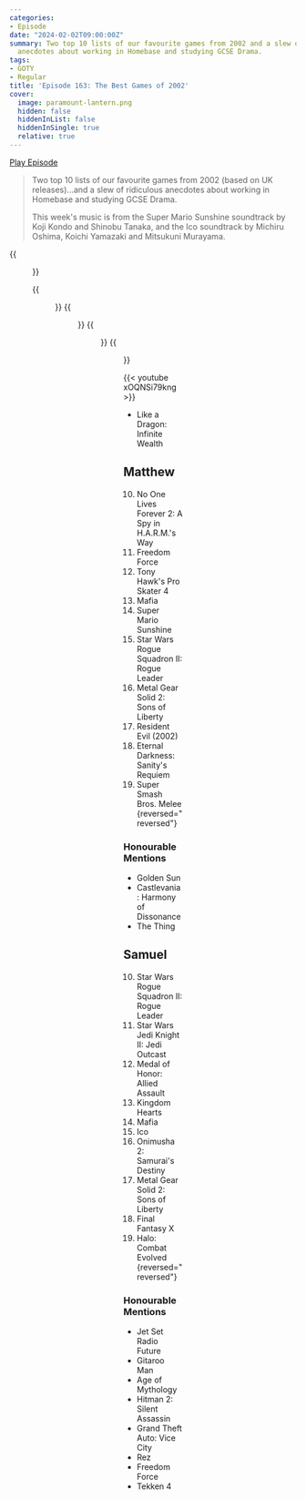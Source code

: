```yaml
---
categories:
- Episode
date: "2024-02-02T09:00:00Z"
summary: Two top 10 lists of our favourite games from 2002 and a slew of ridiculous
  anecdotes about working in Homebase and studying GCSE Drama.
tags:
- GOTY
- Regular
title: 'Episode 163: The Best Games of 2002'
cover: 
  image: paramount-lantern.png
  hidden: false
  hiddenInList: false
  hiddenInSingle: true
  relative: true
---
```


[Play Episode](https://www.patreon.com/posts/episode-163-best-97661870)
> Two top 10 lists of our favourite games from 2002 (based on UK releases)...and a slew of ridiculous anecdotes about working in Homebase and studying GCSE Drama. 
>
>This week's music is from the Super Mario Sunshine soundtrack by Koji Kondo and Shinobu Tanaka, and the Ico soundtrack by Michiru Oshima, Koichi Yamazaki and Mitsukuni Murayama.

{{<figure 
    src="paramount-lantern.png" 
    caption="Image Credit: Bumster" 
    alt="Paramount Lantern">}}

{{<figure 
    src="cheers-tweet-1.png" 
    alt="Cheers Tweet 1" >}}
{{<figure 
    src="cheers-tweet-2.png" 
    alt="Cheers Tweet 2" >}}
{{<figure 
    src="andrew-assignment.jpeg" 
    caption="Image Credit: IMGTR63" 
    alt="Andrew Assignment">}}
{{<figure 
    src="gamecube-backpack.jpeg" 
    caption="Image Credit: IMGTR63" 
    alt="Andrew Assignment">}}


{{< youtube xOQNSi79kng >}}

- Like a Dragon: Infinite Wealth

## Matthew

10. No One Lives Forever 2: A Spy in H.A.R.M.'s Way
9. Freedom Force
8. Tony Hawk's Pro Skater 4
7. Mafia
6. Super Mario Sunshine
5. Star Wars Rogue Squadron II: Rogue Leader
4. Metal Gear Solid 2: Sons of Liberty
3. Resident Evil (2002)
2. Eternal Darkness: Sanity's Requiem
1. Super Smash Bros. Melee
{reversed="reversed"}

### Honourable Mentions

- Golden Sun
- Castlevania: Harmony of Dissonance
- The Thing

## Samuel

10. Star Wars Rogue Squadron II: Rogue Leader
9. Star Wars Jedi Knight II: Jedi Outcast
8. Medal of Honor: Allied Assault
7. Kingdom Hearts
6. Mafia
5. Ico
4. Onimusha 2: Samurai's Destiny
3. Metal Gear Solid 2: Sons of Liberty
2. Final Fantasy X
1. Halo: Combat Evolved
{reversed="reversed"}

### Honourable Mentions

- Jet Set Radio Future
- Gitaroo Man
- Age of Mythology
- Hitman 2: Silent Assassin
- Grand Theft Auto: Vice City
- Rez
- Freedom Force
- Tekken 4